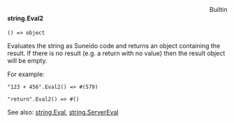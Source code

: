 <div style="float:right"><span class="builtin">Builtin</span></div>

#### string.Eval2

``` suneido
() => object
```

Evaluates the string as Suneido code and returns an object containing the result. If there is no result (e.g. a return with no value) then the result object will be empty.

For example:

``` suneido
"123 + 456".Eval2() => #(579)

"return".Eval2() => #()
```

See also:
[string.Eval](<string.Eval.md>),
[string.ServerEval](<string.ServerEval.md>)